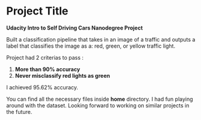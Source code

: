# Project Title
**Udacity Intro to Self Driving Cars Nanodegree Project**

Built a classification pipeline that takes in an image of a traffic and outputs a label that classifies the image as a: red, green, or yellow traffic light.

Project had 2 criterias to pass :
1. **More than 90% accuracy**
2. **Never misclassify red lights as green**

I achieved 95.62% accuracy.

You can find all the necessary files inside **home** directory.
I had fun playing around with the dataset. Looking forward to working on similar projects in the future.
